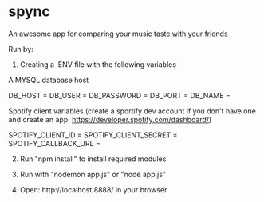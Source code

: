 # spync
An awesome app for comparing your music taste with your friends

Run by:

1) Creating a .ENV file with the following variables 

A MYSQL database host

DB_HOST = <database endpoint>
DB_USER = <username>
DB_PASSWORD = <password>
DB_PORT = <port>
DB_NAME = <databasename>

Spotify client variables (create a sportify dev account if you don't have one and create an app: https://developer.spotify.com/dashboard/)

SPOTIFY_CLIENT_ID = <client id>
SPOTIFY_CLIENT_SECRET = <client secret>
SPOTIFY_CALLBACK_URL = <callback url>

2) Run "npm install" to install required modules

3) Run with "nodemon app.js" or "node app.js"

4) Open: http://localhost:8888/ in your browser

